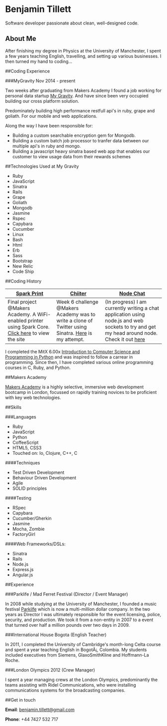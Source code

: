 Benjamin Tillett
================

Software developer passionate about clean, well-designed code.

## About Me


After finishing my degree in Physics at the University of Manchester, I spent a few years teaching English, travelling, and setting up various businesses. I then turned my hand to coding...

##Coding Experience

###MyGravity Nov 2014 - present

Two weeks after graduating from Makers Academy I found a job working for personal data 
startup [My Gravity](https://mygravity.co/). And have since been very occupied building our cross platform solution. 

Predominately building high performance restfull api's in ruby, grape and goliath. For our mobile and web applications. 

Along the way I have been responsible for:
* Building a custom searchable encryption gem for Mongodb.
* Building a custom batch job processor to tranfer data between our multiple api's in ruby and mongo. 
* Building a javascript heavy sinatra based web app that enables our customer to view usage data from their rewards schemes  


##Technologies Used at My Gravity

* Ruby 
* JavaScript 
* Sinatra
* Rails 
* Grape
* Goliath
* Mongodb 
* Jasmine
* Rspec
* Capybara
* Cucumber
* Linux
* Bash
* Html
* Erb
* Sass
* Bootstrap
* New Relic
* Code Ship

##Coding History 


| [Spark Print](https://github.com/MakersSpark/Maker-Spark-Server) | [Chiiter](https://github.com/benjamintillett/chitter) | [Node Chat](https://github.com/benjamintillett/node_chat) |
|-----------------|--------- |---------- |
| Final project @Makers Academy. A WiFi-enabled printer using Spark Core. [Click here](http://spark-print-staging.herokuapp.com/) to view the site | Week 6 challenge @Makers Academy was to write a clone of Twitter using Sinatra. [Here](https://benschitter.herokuapp.com/) is my attempt.| (In progress) I am currently writing a chat application using node.js and web sockets to try and get my head around node. Check it out [here](https://cryptic-retreat-7314.herokuapp.com/)

I completed the MitX 6.00x [Introduction to Computer Science and Programming in Python]( 
https://www.edx.org/course/mitx/mitx-6-00-1x-introduction-computer-2841#.VFIWUFOsWwE) and was inspired to follow a carrear in programming. Since then, I have completed various online programming courses in C, Ruby, and Python. 

##Makers Academy

[Makers Academy](http://www.makersacademy.com/) is a highly selective, immersive web development bootcamp in London, focussed on rapidly training novices to be proficient with key web technologies.

##Skills


###Languages

* Ruby 
* JavaScript
* Python
* CoffeeScript
* HTML5, CSS3
* Touched on: Io, Clojure, C++, C 

####Techniques

* Test Driven Development
* Behaviour Driven Development
* Agile
* SOLID principles 

####Testing

* RSpec
* Capybara 
* Cucumber/Gherkin
* Jasmine 
* Mocha, Zombie
* FactoryGirl

####Web Frameworks/DSLs:

* Sinatra
* Rails 
* Node.js
* Express.js
* Angular.js


##Experience 


###Parklife / Mad Ferret Festival (Director / Event Manager)

In 2008 while studying at the University of Manchester, I founded a music festival [Parkilfe](http://www.parklife.uk.com/index.php) which is now  a multi-million dollar company. In the two years as Director I was ultimately responsible for the event licensing, police, security, and production. We took it from a non-entity in 2007 to a event that turned over half a million pounds over two days in 2009.  


###International House Bogota (English Teacher)

In 2011, I completed the University of Cambridge's month-long Celta course and spent a year teaching English in BogotÃ¡, Colombia. My students included executives from Siemens, GlaxoSmithKline and Hoffmann-La Roche.


###London Olympics 2012 (Crew Manager)

I spent a year managing crews at the London Olympics, predominantly the teams assisting with Ridel Communications, who were installing communications systems for the broadcasting companies.


##Get in touch


**Email**: [benjamin.tillett@gmail.com](mailto:benjamin.tillett@gmail.com)

**Phone**: +44 7427 532 717

